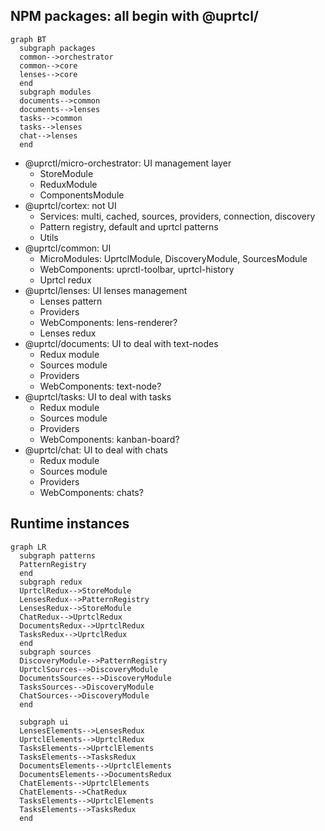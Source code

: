 ## NPM packages: all begin with **@uprtcl/**

```mermaid
graph BT
  subgraph packages
  common-->orchestrator
  common-->core
  lenses-->core
  end
  subgraph modules
  documents-->common
  documents-->lenses
  tasks-->common
  tasks-->lenses
  chat-->lenses
  end
```

- @uprctl/micro-orchestrator: UI management layer
  - StoreModule
  - ReduxModule
  - ComponentsModule
- @uprtcl/cortex: not UI
  - Services: multi, cached, sources, providers, connection, discovery
  - Pattern registry, default and uprtcl patterns
  - Utils
- @uprtcl/common: UI
  - MicroModules: UprtclModule, DiscoveryModule, SourcesModule
  - WebComponents: uprctl-toolbar, uprtcl-history
  - Uprtcl redux
- @uprtcl/lenses: UI lenses management
  - Lenses pattern
  - Providers
  - WebComponents: lens-renderer?
  - Lenses redux
- @uprtcl/documents: UI to deal with text-nodes
  - Redux module
  - Sources module
  - Providers
  - WebComponents: text-node?
- @uprtcl/tasks: UI to deal with tasks
  - Redux module
  - Sources module
  - Providers
  - WebComponents: kanban-board?
- @uprtcl/chat: UI to deal with chats
  - Redux module
  - Sources module
  - Providers
  - WebComponents: chats?

## Runtime instances

```mermaid
graph LR
  subgraph patterns
  PatternRegistry
  end
  subgraph redux
  UprtclRedux-->StoreModule
  LensesRedux-->PatternRegistry
  LensesRedux-->StoreModule
  ChatRedux-->UprtclRedux
  DocumentsRedux-->UprtclRedux
  TasksRedux-->UprtclRedux
  end
  subgraph sources
  DiscoveryModule-->PatternRegistry
  UprtclSources-->DiscoveryModule
  DocumentsSources-->DiscoveryModule
  TasksSources-->DiscoveryModule
  ChatSources-->DiscoveryModule
  end

  subgraph ui
  LensesElements-->LensesRedux
  UprtclElements-->UprtclRedux
  TasksElements-->UprtclElements
  TasksElements-->TasksRedux
  DocumentsElements-->UprtclElements
  DocumentsElements-->DocumentsRedux
  ChatElements-->UprtclElements
  ChatElements-->ChatRedux
  TasksElements-->UprtclElements
  TasksElements-->TasksRedux
  end

```